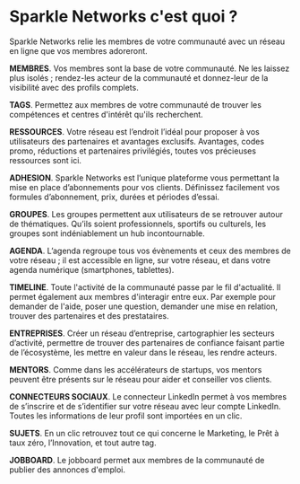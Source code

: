Sparkle Networks c'est quoi ?
=================================

Sparkle Networks relie les membres de votre communauté avec un réseau en ligne que vos membres adoreront.

**MEMBRES**. Vos membres sont la base de votre communauté. Ne les laissez plus isolés ; rendez-les acteur de la communauté et donnez-leur de la visibilité avec des profils complets.

**TAGS**. Permettez aux membres de votre communauté de trouver les compétences et centres d'intérêt qu'ils recherchent.

**RESSOURCES**. Votre réseau est l’endroit l’idéal pour proposer à vos utilisateurs des partenaires et avantages exclusifs. Avantages, codes promo, réductions et partenaires privilégiés, toutes vos précieuses ressources sont ici.

**ADHESION**. Sparkle Networks est l’unique plateforme vous permettant la mise en place d’abonnements pour vos clients. Définissez facilement vos formules d’abonnement, prix, durées et périodes d’essai.

**GROUPES**. Les groupes permettent aux utilisateurs de se retrouver autour de thématiques. Qu’ils soient professionnels, sportifs ou culturels, les groupes sont indéniablement un hub incontournable.

**AGENDA**. L’agenda regroupe tous vos évènements et ceux des membres de votre réseau ; il est accessible en ligne, sur votre réseau, et dans votre agenda numérique (smartphones, tablettes).

**TIMELINE**. Toute l'activité de la communauté passe par le fil d'actualité. Il permet également aux membres d'interagir entre eux. Par exemple pour demander de l'aide, poser une question, demander une mise en relation, trouver des partenaires et des prestataires.

**ENTREPRISES**. Créer un réseau d’entreprise, cartographier les secteurs d’activité, permettre de trouver des partenaires de confiance faisant partie de l’écosystème, les mettre en valeur dans le réseau, les rendre acteurs.

**MENTORS**. Comme dans les accélérateurs de startups, vos mentors peuvent être présents sur le réseau pour aider et conseiller vos clients.

**CONNECTEURS SOCIAUX**. Le connecteur LinkedIn permet à vos membres de s’inscrire et de s’identifier sur votre réseau avec leur compte LinkedIn. Toutes les informations de leur profil sont importées en un clic.

**SUJETS**.  En un clic retrouvez tout ce qui concerne le Marketing, le Prêt à taux zéro, l’Innovation, et tout autre tag.

**JOBBOARD**. Le jobboard permet aux membres de la communauté de publier des annonces d'emploi.
